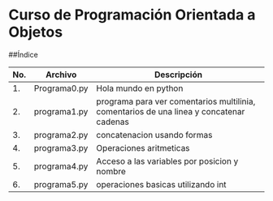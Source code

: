 # Curso de Programación Orientada a Objetos

##Índice

|No.|Archivo|Descripción|
|--|--|--|
|1.|Programa0.py|Hola mundo en python|
|2.|programa1.py|programa para ver comentarios multilinia, comentarios de una linea y concatenar cadenas|
|3.|programa2.py|concatenacion usando formas|
|4.|programa3.py|Operaciones aritmeticas 
|5.|programa4.py|Acceso a las variables por posicion y nombre|
|6.|programa5.py|operaciones basicas utilizando int|
